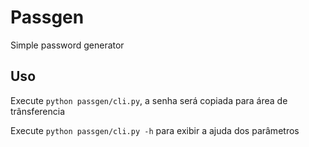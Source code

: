 # Passgen
Simple password generator

## Uso

Execute `python passgen/cli.py`, a senha será copiada para área de trânsferencia

Execute `python passgen/cli.py -h` para exibir a ajuda dos parâmetros
